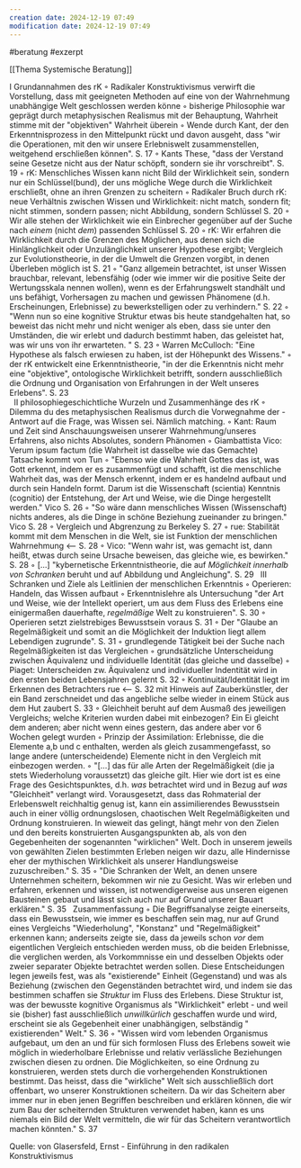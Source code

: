 ```yaml
---
creation date: 2024-12-19 07:49
modification date: 2024-12-19 07:49
---
```


#beratung #exzerpt 

[[Thema Systemische Beratung]]


I Grundannahmen des rK
        ◦ Radikaler Konstruktivismus verwirft die Vorstellung, dass mit geeigneten Methoden auf eine von der Wahrnehmung unabhängige Welt geschlossen werden könne
        ◦ bisherige Philosophie war geprägt durch metaphysischen Realismus mit der Behauptung, Wahrheit stimme mit der "objektiven" Wahrheit überein
        ◦ Wende durch Kant, der den Erkenntnisprozess in den Mittelpunkt rückt und davon ausgeht, dass "wir die Operationen, mit den wir unsere Erlebniswelt zusammenstellen, weitgehend erschließen können". S. 17
        ◦ Kants These, "dass der Verstand seine Gesetze nicht aus der Natur schöpft, sondern sie ihr vorschreibt". S. 19
        ◦ rK: Menschliches Wissen kann nicht Bild der Wirklichkeit sein, sondern nur ein Schlüssel(bund), der uns mögliche Wege durch die Wirklichkeit erschließt, ohne an ihren Grenzen zu scheitern
        ◦ Radikaler Bruch durch rK: neue Verhältnis zwischen Wissen und Wirklichkeit: nicht match, sondern fit; nicht stimmen, sondern passen; nicht Abbildung, sondern Schlüssel S. 20
        ◦ Wir alle stehen der Wirklichkeit wie ein Einbrecher gegenüber auf der Suche nach *einem* (nicht *dem*) passenden Schlüssel S. 20
        ◦ rK: Wir erfahren die Wirklichkeit durch die Grenzen des Möglichen, aus denen sich die Hinlänglichkeit oder Unzulänglichkeit unserer Hypothese ergibt; Vergleich zur Evolutionstheorie, in der die Umwelt die Grenzen vorgibt, in denen Überleben möglich ist S. 21
        ◦ "Ganz allgemein betrachtet, ist unser Wissen brauchbar, relevant, lebensfähig (oder wie immer wir die positive Seite der Wertungsskala nennen wollen), wenn es der Erfahrungswelt standhält und uns befähigt, Vorhersagen zu machen und gewissen Phänomene (d.h. Erscheinungen, Erlebnisse) zu  bewerkstelligen oder zu verhindern." S. 22
        ◦ "Wenn nun so eine kognitive Struktur etwas bis heute standgehalten hat, so beweist das nicht mehr und nicht weniger als eben, dass sie unter den Umständen, die wir erlebt und dadurch bestimmt haben, das geleistet hat, was wir uns von ihr erwarteten. " S. 23
        ◦ Warren McCulloch: "Eine Hypothese als falsch erwiesen zu haben, ist der Höhepunkt des Wissens."
        ◦ der rK entwickelt eine Erkenntnistheorie, "in der die Erkenntnis nicht mehr eine "objektive", ontologische Wirklichkeit betrifft, sondern ausschließlich die Ordnung und Organisation von Erfahrungen in der Welt unseres Erlebens". S. 23  
 
II philosophiegeschichtliche Wurzeln und Zusammenhänge des rK
        ◦ Dilemma du des metaphysischen Realismus durch die Vorwegnahme der -Antwort auf die Frage, was Wissen sei. Nämlich matching. 
        ◦ Kant: Raum und Zeit sind Anschauungsweisen unserer Wahrnehmung/unseres Erfahrens, also nichts Absolutes, sondern Phänomen
        ◦ Giambattista Vico: Verum ipsum factum (die Wahrheit ist dasselbe wie das Gemachte) Tatsache kommt von Tun
        ◦ "Ebenso wie die Wahrheit Gottes das ist, was Gott erkennt, indem er es zusammenfügt und schafft, ist die menschliche Wahrheit das, was der Mensch erkennt, indem er es handelnd aufbaut und durch sein Handeln formt. Darum ist die Wissenschaft (scientia) Kenntnis (cognitio) der Entstehung, der Art und Weise, wie die Dinge hergestellt werden." Vico S. 26
        ◦ "So wäre dann menschliches Wissen (Wissenschaft) nichts anderes, als die Dinge in schöne Beziehung zueinander zu bringen." Vico S. 28
        ◦ Vergleich und Abgrenzung zu Berkeley S. 27
        ◦ rue: Stabilität kommt mit dem Menschen in die Welt, sie ist Funktion der menschlichen Wahrnehmung <-- S. 28
        ◦ Vico: "Wenn wahr ist, was gemacht ist, dann heißt, etwas durch seine Ursache beweisen, das gleiche wie, es bewirken." S. 28
        ◦ [...] "kybernetische Erkenntnistheorie, die auf *Möglichkeit innerhalb von Schranken* beruht und auf Abbildung und Angleichung". S. 29
 
III Schranken und Ziele als Leitlinien der menschlichen Erkenntnis
        ◦ Operieren: Handeln, das Wissen aufbaut
        ◦ Erkenntnislehre als Untersuchung "der Art und Weise, wie der Intellekt operiert, um aus dem Fluss des Erlebens eine einigermaßen dauerhafte, *regelmäßige* Welt zu konstruieren". S. 30
        ◦ Operieren setzt zielstrebiges Bewusstsein voraus S. 31
        ◦ Der "Glaube an Regelmäßigkeit und somit an die Möglichkeit der Induktion liegt allem Lebendigen zugrunde". S. 31
        ◦ grundlegende Tätigkeit bei der Suche nach Regelmäßigkeiten ist das Vergleichen
        ◦ grundsätzliche Unterscheidung zwischen Äquivalenz und individuelle Identität (das gleiche und dasselbe)
        ◦ Piaget: Unterscheiden zw. Äquivalenz und individueller Indentität wird in den ersten beiden Lebensjahren gelernt S. 32
        ◦ Kontinuität/Identität liegt im Erkennen des Betrachters rue <-- S. 32 mit Hinweis auf Zauberkünstler, der ein Band zerschneidet und das angebliche selbe wieder in einem Stück aus dem Hut zaubert S. 33
        ◦ Gleichheit beruht auf dem Ausmaß des jeweiligen Vergleichs; welche Kriterien wurden dabei mit einbezogen? Ein Ei gleicht dem anderen; aber nicht wenn eines gestern, das andere aber vor 6 Wochen gelegt wurden
        ◦ Prinzip der Assimilation: Erlebnisse, die die Elemente a,b und c enthalten, werden als gleich zusammengefasst, so lange andere (unterscheidende) Elemente nicht in den Vergleich mit einbezogen werden. 
        ◦ "[...] das für alle Arten der Regelmäßigkeit (die ja stets Wiederholung voraussetzt) das gleiche gilt. Hier wie dort ist es eine Frage des Gesichtspunktes, d.h. *was* betrachtet wird und in Bezug auf *was* "Gleichheit" verlangt wird. Vorausgesetzt, dass das Rohmaterial der Erlebenswelt reichhaltig genug ist, kann ein assimilierendes Bewusstsein auch in einer völlig ordnungslosen, chaotischen Welt Regelmäßigkeiten und Ordnung konstruieren. In wieweit das gelingt, hängt mehr von den Zielen und den bereits konstruierten Ausgangspunkten ab, als von den Gegebenheiten der sogenannten "wirklichen" Welt. Doch in unserem jeweils von gewählten Zielen bestimmten Erleben neigen wir dazu, alle Hindernisse eher der mythischen Wirklichkeit als unserer Handlungsweise zuzuschreiben." S. 35
        ◦ "Die Schranken der Welt, an denen unsere Unternehmen scheitern, bekommen wir nie zu Gesicht. Was wir erleben und erfahren, erkennen und wissen, ist notwendigerweise aus unseren eigenen Bausteinen gebaut und lässt sich auch nur auf Grund unserer Bauart erklären." S. 35
 
Zusammenfassung
        ◦ Die Begriffsanalyse zeigte einerseits, dass ein Bewusstsein, wie immer es beschaffen sein mag, nur auf Grund eines Vergleichs "Wiederholung", "Konstanz" und "Regelmäßigkeit" erkennen kann; anderseits zeigte sie, dass da jeweils schon *vor* dem eigentlichen Vergleich entschieden werden muss, ob die beiden Erlebnisse, die verglichen werden, als Vorkommnisse ein und desselben Objekts oder zweier separater Objekte betrachtet werden sollen. Diese Entscheidungen legen jeweils fest, was als "existierende" Einheit (Gegenstand) und was als Beziehung (zwischen den Gegenständen betrachtet wird, und indem sie das bestimmen schaffen sie *Struktur* im Fluss des Erlebens. Diese Struktur ist, was der bewusste kognitive Organismus als "Wirklichkeit" erlebt - und weil  sie (bisher) fast ausschließlich *unwillkürlich* geschaffen wurde und wird, erscheint sie als Gegebenheit einer unabhängigen, selbständig " existierenden" Welt." S. 36
        ◦ "Wissen wird vom lebenden Organismus aufgebaut, um den an und für sich formlosen Fluss des Erlebens soweit wie möglich in wiederholbare Erlebnisse und relativ verlässliche Beziehungen zwischen diesen zu ordnen. Die Möglichkeiten, so eine Ordnung zu konstruieren, werden stets durch die vorhergehenden Konstruktionen bestimmt.  Das heisst, dass die "wirkliche" Welt sich ausschließlich dort offenbart, wo unserer Konstruktionen scheitern. Da wir das Scheitern aber immer nur in eben jenen Begriffen beschreiben und erklären können, die wir zum Bau der scheiternden Strukturen verwendet haben, kann es uns niemals ein Bild der Welt vermitteln, die wir für das Scheitern verantwortlich machen könnten." S. 37
        
Quelle: von Glasersfeld, Ernst -  Einführung in den radikalen Konstruktivismus
